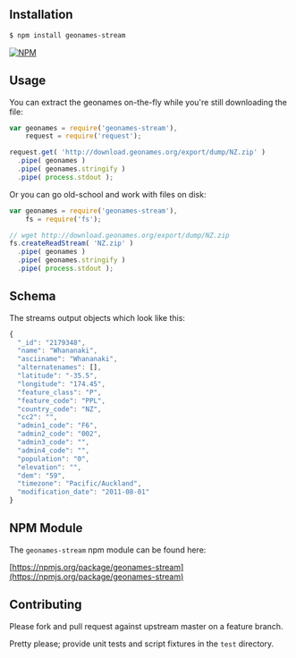## Installation

```bash
$ npm install geonames-stream
```

[![NPM](https://nodei.co/npm/geonames-stream.png?downloads=true&stars=true)](https://nodei.co/npm/geonames-stream)

## Usage

You can extract the geonames on-the-fly while you're still downloading the file:

```javascript
var geonames = require('geonames-stream'),
    request = require('request');

request.get( 'http://download.geonames.org/export/dump/NZ.zip' )
  .pipe( geonames )
  .pipe( geonames.stringify )
  .pipe( process.stdout );
```

Or you can go old-school and work with files on disk:

```javascript
var geonames = require('geonames-stream'),
    fs = require('fs');

// wget http://download.geonames.org/export/dump/NZ.zip
fs.createReadStream( 'NZ.zip' )
  .pipe( geonames )
  .pipe( geonames.stringify )
  .pipe( process.stdout );
```

## Schema

The streams output objects which look like this:

```javascript
{
  "_id": "2179348",
  "name": "Whananaki",
  "asciiname": "Whananaki",
  "alternatenames": [],
  "latitude": "-35.5",
  "longitude": "174.45",
  "feature_class": "P",
  "feature_code": "PPL",
  "country_code": "NZ",
  "cc2": "",
  "admin1_code": "F6",
  "admin2_code": "002",
  "admin3_code": "",
  "admin4_code": "",
  "population": "0",
  "elevation": "",
  "dem": "59",
  "timezone": "Pacific/Auckland",
  "modification_date": "2011-08-01"
}
```

## NPM Module

The `geonames-stream` npm module can be found here:

[https://npmjs.org/package/geonames-stream](https://npmjs.org/package/geonames-stream)

## Contributing

Please fork and pull request against upstream master on a feature branch.

Pretty please; provide unit tests and script fixtures in the `test` directory.
